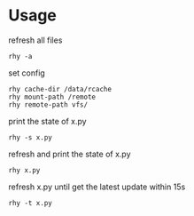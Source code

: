 # Usage

refresh all files
```
rhy -a
```

set config
```
rhy cache-dir /data/rcache
rhy mount-path /remote
rhy remote-path vfs/
```

print the state of x.py
```
rhy -s x.py
```

refresh and print the state of x.py
```
rhy x.py
```

refresh x.py until get the latest update within 15s
```
rhy -t x.py
```
